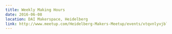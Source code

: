 ```yaml
---
title: Weekly Making Hours
date: 2016-06-08
location: DAI Makerspace, Heidelberg
link: http://www.meetup.com/Heidelberg-Makers-Meetup/events/xtqvnlyvjblb/
---
```

